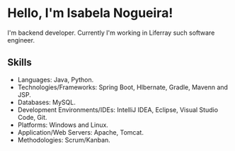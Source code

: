 #  Hello, I'm Isabela Nogueira!

I'm backend developer. 
Currently I'm working in Liferray such software engineer.

## Skills

- Languages: Java, Python.
- Technologies/Frameworks: Spring Boot, HIbernate, Gradle, Mavenn and JSP.
- Databases: MySQL.
- Development Environments/IDEs: IntelliJ IDEA, Eclipse, Visual Studio Code, Git.
- Platforms: Windows and Linux.
- Application/Web Servers: Apache, Tomcat.
- Methodologies: Scrum/Kanban.


